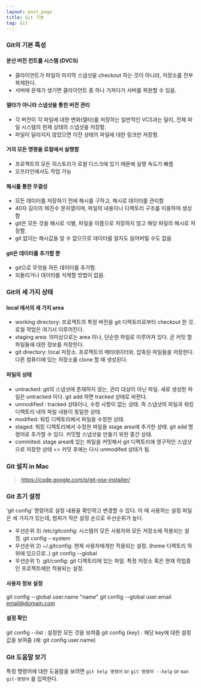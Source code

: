```yaml
---
layout: post_page
title: Git 기본
tag: Git
---
```


### Git의 기본 특성
#### 분산 버전 컨트롤 시스템 (DVCS)
 - 클라이언트가 파일의 마지막 스냅샷을 checkout 하는 것이 아니라, 저장소를 전부 복제한다.
 - 서버에 문제가 생기면 클라이언트 중 하나 가져다가 서버를 복원할 수 있음.

#### 델타가 아니라 스냅샷을 통한 버전 관리
 - 각 버전이 각 파일에 대한 변화(델타)를 저장하는 일반적인 VCS과는 달리, 전체 파일 시스템의 현재 상태의 스냅샷을 저장함.
 - 파일이 달라지지 않았으면 이전 상태의 파일에 대한 링크만 저장함.

#### 거의 모든 명령을 로컬에서 실행함
 - 프로젝트의 모든 히스토리가 로컬 디스크에 있기 때문에 실행 속도가 빠름
 - 오프라인에서도 작업 가능

#### 해시를 통한 무결성
 - 모든 데이터를 저장하기 전에 해시를 구하고, 해시로 데이터를 관리함
 - 40자 길이의 16진수 문자열이며, 파일의 내용이나 디렉토리 구조를 이용하여 생성함
 - git은 모든 것을 해시로 식별, 파일을 이름으로 저장하지 않고 해당 파일의 해시로 저장함.
 - git 없이는 해시값을 알 수 없으므로 데이터를 알지도 잃어버릴 수도 없음


#### git은 데이터를 추가할 뿐
 - git으로 무엇을 하든 데이터를 추가함.
 - 되돌리거나 데이터를 삭제할 방법이 없음.


### Git의 세 가지 상태 
#### local 에서의 세 가지 area
 - working directory: 프로젝트의 특정 버전을 git 디렉토리로부터 checkout 한 것. 로컬 작업은 여기서 이루어진다.
 - staging area: 의미상으로는 area 이나, 단순한 파일로 이루어져 있다. 곧 커밋 할 파일들에 대한 정보를 저장한다.
 - git directory: local 저장소. 프로젝트의 메타데이터와, 압축된 파일들을 저장한다. 다른 컴퓨터에 있는 저장소를 clone 할 때 생성된다.

#### 파일의 상태
 - untracked: git의 스냅샷에 존재하지 않는, 관리 대상이 아닌 파일. 새로 생성한 파일은 untracked 이다. git add 하면 tracked 상태로 바뀐다.
 - unmodified : tracked 상태이나, 수정 사항이 없는 상태. 즉 스냅샷의 파일과 워킹 디렉토리 내의 파일 내용이 동일한 상태.
 - modified: 워킹 디렉토리에서 파일을 수정한 상태.
 - staged: 워킹 디렉토리에서 수정한 파일을 stage area에 추가한 상태. git add 명령어로 추가할 수 있다. 커밋할 스냅샷을 만들기 위한 중간 상태.
 - commited: stage area에 있는 파일을 커밋해서 git 디렉토리에 영구적인 스냅샷으로 저장한 상태 => 커밋 후에는 다시 unmodifed 상태가 됨.


### Git 설치 in Mac
> https://code.google.com/p/git-osx-installer/


### Git 초기 설정
'git config' 명령어로 설정 내용을 확인하고 변경할 수 있다. 이 때 사용하는 설정 파일은 세 가지가 있는데, 범위가 작은 설정 순으로 우선순위가 높다.
 - 우선순위 3)  /etc/gitconfig: 시스템의 모든 사용자와 모든 저장소에 적용되는 설정. git config --system
 - 우선순위 2) ~/.gitconfig: 현재 사용자에게만 적용되는 설정. (home 디렉토리 하위에 있으므로..)  git config --global
 - 우선순위 1)  .git/config: git 디렉토리에 있는 파일. 특정 저장소 혹은 현재 작업중인 프로젝트에만 적용되는 설정.  


#### 사용자 정보 설정
git config --global user.name "name"
git config --global user.email email@domain.com

#### 설정 확인
git config --list : 설정한 모든 것을 보여줌
git config {key} : 해당 key에 대한 설정값을 보여줌 (예: git config user.name)


### Git 도움말 보기
특정 명령어에 대한 도움말을 보려면 `git help 명령어` or `git 명령어 --help` or `man git-명령어` 를 입력한다.
